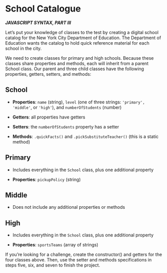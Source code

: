 
# School Catalogue

___JAVASCRIPT SYNTAX, PART III___

Let’s put your knowledge of classes to the test by creating a digital school catalog for the New York City Department of Education. The Department of Education wants the catalog to hold quick reference material for each school in the city.

We need to create classes for primary and high schools. Because these classes share properties and methods, each will inherit from a parent School class. Our parent and three child classes have the following properties, getters, setters, and methods:

## School

- __Properties__: `name` (string), `level` (one of three strings: `'primary',` `'middle'`, or `'high'`), and `numberOfStudents` (number)

- __Getters__: all properties have getters

- __Setters__: the `numberOfStudents` property has a setter

- __Methods__: `.quickFacts()` and `.pickSubstituteTeacher()` (this is a static method)

## Primary

- Includes everything in the `School` class, plus one additional property

- __Properties__: `pickupPolicy` (string)

## Middle

- Does not include any additional properties or methods

## High

- Includes everything in the `School` class, plus one additional property

- __Properties__: `sportsTeams` (array of strings)

If you’re looking for a challenge, create the constructor() and getters for the four classes above. Then, use the setter and methods specifications in steps five, six, and seven to finish the project.
